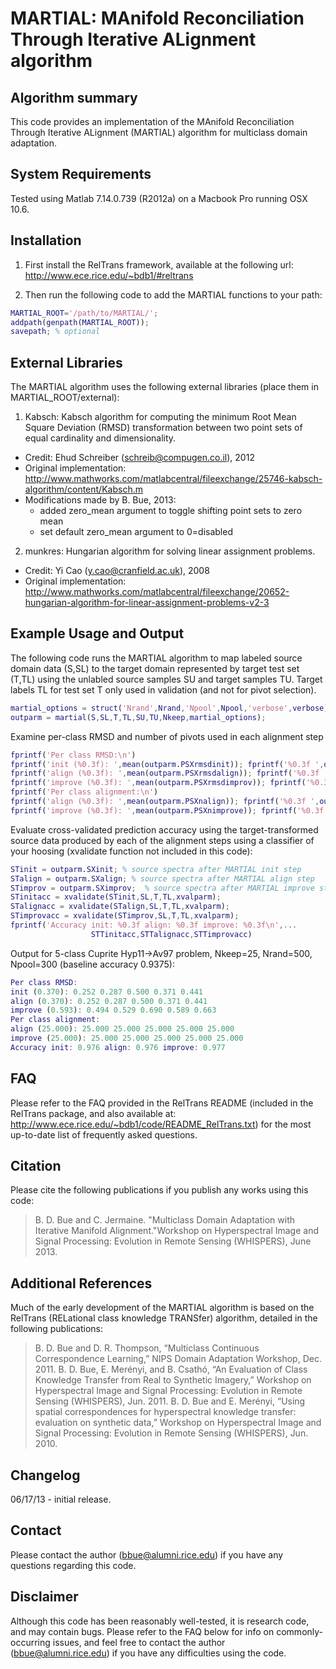 # MARTIAL: MAnifold Reconciliation Through Iterative ALignment algorithm

## Algorithm summary 

This code provides an implementation of the MAnifold Reconciliation Through Iterative ALignment (MARTIAL) algorithm for multiclass domain adaptation.  

## System Requirements 

Tested using Matlab 7.14.0.739 (R2012a) on a Macbook Pro running OSX 10.6.


## Installation 

1) First install the RelTrans framework, available at the following url:
   http://www.ece.rice.edu/~bdb1/#reltrans

2) Then run the following code to add the MARTIAL functions to your path:

```matlab
MARTIAL_ROOT='/path/to/MARTIAL/';
addpath(genpath(MARTIAL_ROOT));
savepath; % optional
```

## External Libraries 

The MARTIAL algorithm uses the following external libraries (place them in MARTIAL_ROOT/external):

1) Kabsch: Kabsch algorithm for computing the minimum Root Mean Square Deviation (RMSD) transformation between two point sets of equal cardinality and dimensionality.
  - Credit: Ehud Schreiber (schreib@compugen.co.il), 2012
  - Original implementation: http://www.mathworks.com/matlabcentral/fileexchange/25746-kabsch-algorithm/content/Kabsch.m
  - Modifications made by B. Bue, 2013: 
    + added zero_mean argument to toggle shifting point sets to zero mean
    + set default zero_mean argument to 0=disabled 

2) munkres: Hungarian algorithm for solving linear assignment problems. 
  - Credit: Yi Cao (y.cao@cranfield.ac.uk), 2008
  - Original implementation: http://www.mathworks.com/matlabcentral/fileexchange/20652-hungarian-algorithm-for-linear-assignment-problems-v2-3


## Example Usage and Output 

The following code runs the MARTIAL algorithm to map labeled source domain data (S,SL) to the target domain represented by target test set (T,TL) using the unlabled source samples SU and target samples TU. Target labels TL for test set T only used in validation (and not for pivot selection).

```matlab
martial_options = struct('Nrand',Nrand,'Npool',Npool,'verbose',verbose)
outparm = martial(S,SL,T,TL,SU,TU,Nkeep,martial_options);
```
Examine per-class RMSD and number of pivots used in each alignment step
```matlab
fprintf('Per class RMSD:\n')
fprintf('init (%0.3f): ',mean(outparm.PSXrmsdinit)); fprintf('%0.3f ',outparm.PSXrmsdinit); fprintf('\n'); 
fprintf('align (%0.3f): ',mean(outparm.PSXrmsdalign)); fprintf('%0.3f ',outparm.PSXrmsdalign); fprintf('\n'); 
fprintf('improve (%0.3f): ',mean(outparm.PSXrmsdimprov)); fprintf('%0.3f ',outparm.PSXrmsdimprov); fprintf('\n'); 
fprintf('Per class alignment:\n')
fprintf('align (%0.3f): ',mean(outparm.PSXnalign)); fprintf('%0.3f ',outparm.PSXnalign); fprintf('\n'); 
fprintf('improve (%0.3f): ',mean(outparm.PSXnimprove)); fprintf('%0.3f ',outparm.PSXnimprove); fprintf('\n'); 
```

Evaluate cross-validated prediction accuracy using the target-transformed source data produced by each of the alignment steps using a classifier of your hoosing (xvalidate function not included in this code):
```matlab
STinit = outparm.SXinit; % source spectra after MARTIAL init step
STalign = outparm.SXalign; % source spectra after MARTIAL align step
STimprov = outparm.SXimprov;  % source spectra after MARTIAL improve ste
STinitacc = xvalidate(STinit,SL,T,TL,xvalparm);
STalignacc = xvalidate(STalign,SL,T,TL,xvalparm);
STimprovacc = xvalidate(STimprov,SL,T,TL,xvalparm);  
fprintf('Accuracy init: %0.3f align: %0.3f improve: %0.3f\n',...
                  STTinitacc,STTalignacc,STTimprovacc)
```
Output for 5-class Cuprite Hyp11->Av97 problem, Nkeep=25, Nrand=500, Npool=300 (baseline accuracy 0.9375):
```matlab
Per class RMSD:
init (0.370): 0.252 0.287 0.500 0.371 0.441 
align (0.370): 0.252 0.287 0.500 0.371 0.441 
improve (0.593): 0.494 0.529 0.690 0.589 0.663 
Per class alignment:
align (25.000): 25.000 25.000 25.000 25.000 25.000 
improve (25.000): 25.000 25.000 25.000 25.000 25.000 
Accuracy init: 0.976 align: 0.976 improve: 0.977
```

## FAQ 

Please refer to the FAQ provided in the RelTrans README (included in the RelTrans package, and also available at: http://www.ece.rice.edu/~bdb1/code/README_RelTrans.txt) for the most up-to-date list of frequently asked questions. 

## Citation 

Please cite the following publications if you publish any works using this
code:

> B. D. Bue and C. Jermaine. "Multiclass Domain Adaptation with Iterative Manifold Alignment."Workshop on Hyperspectral Image and Signal Processing: Evolution in Remote Sensing (WHISPERS), June 2013.

## Additional References 

Much of the early development of the MARTIAL algorithm is based on the RelTrans (RELational class knowledge TRANSfer) algorithm, detailed in the following publications:

> B. D. Bue and D. R. Thompson, “Multiclass Continuous Correspondence Learning,” NIPS Domain Adaptation Workshop, Dec. 2011.
> B. D. Bue, E. Merényi, and B. Csathó, “An Evaluation of Class Knowledge Transfer from Real to Synthetic Imagery,” Workshop on Hyperspectral Image and Signal Processing: Evolution in Remote Sensing (WHISPERS), Jun. 2011.
> B. D. Bue and E. Merényi, “Using spatial correspondences for hyperspectral knowledge transfer: evaluation on synthetic data,” Workshop on Hyperspectral Image and Signal Processing: Evolution in Remote Sensing (WHISPERS), Jun. 2010.

## Changelog 

06/17/13 - initial release.

## Contact 

Please contact the author (bbue@alumni.rice.edu) if you have any questions
regarding this code.


## Disclaimer 

Although this code has been reasonably well-tested, it is research code, and may contain bugs. Please refer to the FAQ below for info on commonly-occurring issues, and feel free to contact the author (bbue@alumni.rice.edu) if you have any difficulties using the code. 

